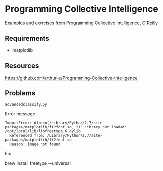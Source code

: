 Programming Collective Intelligence
===================================

Examples and exercises from Programming Collective Intelligence, O'Reilly

Requirements
------------

- matplotlib

Resources
---------

https://github.com/arthur-e/Programming-Collective-Intelligence

Problems
--------

`advancedclassify.py`

Error message

    ImportError: dlopen(/Library/Python/2.7/site-packages/matplotlib/ft2font.so, 2): Library not loaded: /opt/local/lib/libfreetype.6.dylib
      Referenced from: /Library/Python/2.7/site-packages/matplotlib/ft2font.so
      Reason: image not found

Fix

brew install freetype --universal